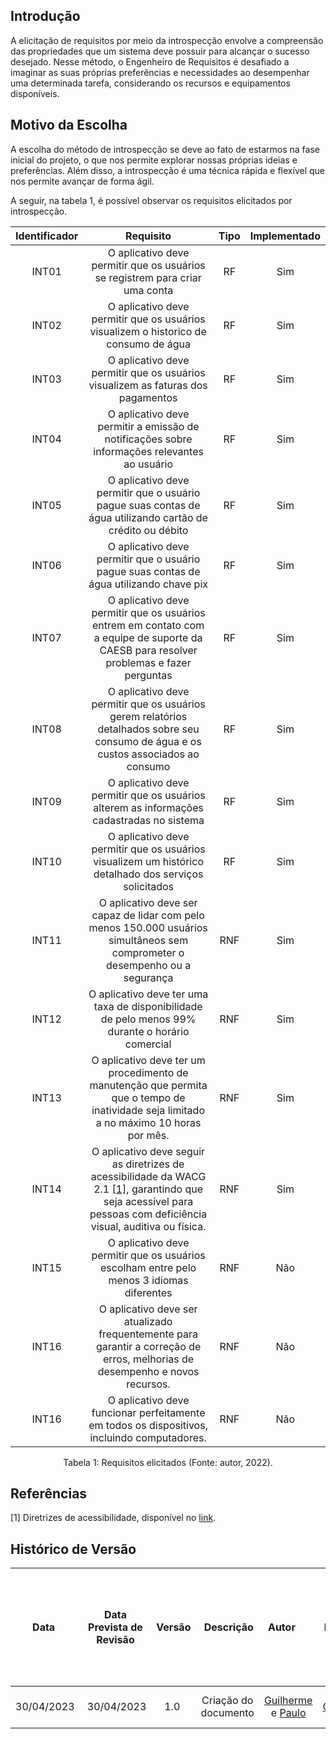 

## Introdução

A elicitação de requisitos por meio da introspecção envolve a compreensão das propriedades que um sistema deve possuir para alcançar o sucesso desejado. Nesse método, o Engenheiro de Requisitos é desafiado a imaginar as suas próprias preferências e necessidades ao desempenhar uma determinada tarefa, considerando os recursos e equipamentos disponíveis.

## Motivo da Escolha

A escolha do método de introspecção se deve ao fato de estarmos na fase inicial do projeto, o que nos permite explorar nossas próprias ideias e preferências. Além disso, a introspecção é uma técnica rápida e flexível que nos permite avançar de forma ágil.

A seguir, na tabela 1, é possível observar os requisitos elicitados por introspecção.

| Identificador | Requisito | Tipo |  Implementado |
| :----------: |:----------:| :------: | :-----------: |
| INT01 | O aplicativo deve permitir que os usuários se registrem para criar uma conta        | RF  |   Sim  |
| INT02 | O aplicativo deve permitir que os usuários visualizem o historico de consumo de água       | RF  |   Sim  |
| INT03 |  O aplicativo deve permitir que os usuários visualizem as faturas dos pagamentos       | RF  |   Sim  |
| INT04 | O aplicativo deve permitir a emissão de notificações sobre informações relevantes ao usuário   | RF  |   Sim  |
| INT05 | O aplicativo deve permitir que o usuário pague suas contas de água utilizando cartão de crédito ou débito         | RF  |   Sim  |
| INT06 | O aplicativo deve permitir que o usuário pague suas contas de água utilizando chave pix      | RF  |   Sim  |
| INT07 | O aplicativo deve permitir que os usuários entrem em contato com a equipe de suporte da CAESB para resolver problemas e fazer perguntas                | RF  |   Sim  |
| INT08 | O aplicativo deve permitir que os usuários gerem relatórios detalhados sobre seu consumo de água e os custos associados ao consumo                 | RF  |   Sim  |
| INT09 | O aplicativo deve permitir que os usuários alterem as informações cadastradas no sistema    | RF |  Sim |
| INT10 | O aplicativo deve permitir que os usuários visualizem um histórico detalhado dos serviços solicitados | RF |   Sim  |
| INT11 | O aplicativo deve ser capaz de lidar com pelo menos 150.000 usuários simultâneos sem comprometer o desempenho ou a segurança  | RNF |   Sim  |
| INT12 | O aplicativo deve ter uma taxa de disponibilidade de pelo menos 99% durante o horário comercial                  | RNF  |   Sim  |
| INT13 | O aplicativo deve ter um procedimento de manutenção que permita que o tempo de inatividade seja limitado a no máximo 10 horas por mês. |RNF |   Sim  |
| INT14 | O aplicativo deve seguir as diretrizes de acessibilidade da WACG 2.1 [[1]](https://www.w3c.br/traducoes/wcag/wcag21-pt-BR/), garantindo que seja acessível para pessoas com deficiência visual, auditiva ou física.         | RNF |   Sim  |
| INT15 |  O aplicativo deve permitir que os usuários escolham entre pelo menos 3 idiomas diferentes           | RNF  |   Não  |
| INT16 |  O aplicativo deve ser atualizado frequentemente para garantir a correção de erros, melhorias de desempenho e novos recursos.         | RNF  |   Não  |
 INT16 |  O aplicativo deve funcionar perfeitamente em todos os dispositivos, incluindo computadores.         | RNF  |   Não  |
<div style="text-align: center">
<p> Tabela 1: Requisitos elicitados (Fonte: autor, 2022).</p>
</div>


## Referências
[1] Diretrizes de acessibilidade, disponível no [link](https://www.w3c.br/traducoes/wcag/wcag21-pt-BR/). <br/>

## Histórico de Versão

|    Data    | Data Prevista de Revisão | Versão |      Descrição       |                                                                Autor                                                                 |               Revisor               |
| :--------: | :----------------------: | :----: | :------------------: | :----------------------------------------------------------------------------------------------------------------------------------: | :---------------------------------: |
| 30/04/2023 |        30/04/2023        |  1.0   | Criação do documento   | [Guilherme](https://github.com/guilhermekishimoto) e [Paulo](https://github.com/PauloVictorFS) | [Caetano](https://github.com/caeslucio) |